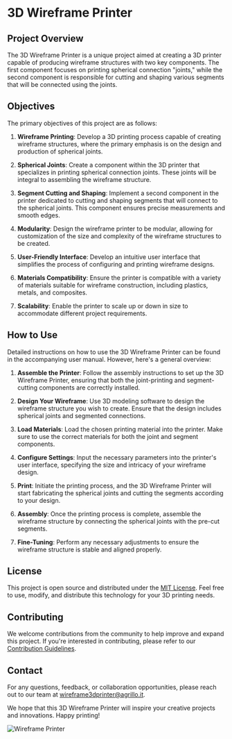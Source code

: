 # 3D Wireframe Printer

## Project Overview

The 3D Wireframe Printer is a unique project aimed at creating a 3D printer capable of producing wireframe structures with two key components. The first component focuses on printing spherical connection "joints," while the second component is responsible for cutting and shaping various segments that will be connected using the joints.

## Objectives

The primary objectives of this project are as follows:

1. **Wireframe Printing**: Develop a 3D printing process capable of creating wireframe structures, where the primary emphasis is on the design and production of spherical joints.

2. **Spherical Joints**: Create a component within the 3D printer that specializes in printing spherical connection joints. These joints will be integral to assembling the wireframe structure.

3. **Segment Cutting and Shaping**: Implement a second component in the printer dedicated to cutting and shaping segments that will connect to the spherical joints. This component ensures precise measurements and smooth edges.

4. **Modularity**: Design the wireframe printer to be modular, allowing for customization of the size and complexity of the wireframe structures to be created.

5. **User-Friendly Interface**: Develop an intuitive user interface that simplifies the process of configuring and printing wireframe designs.

6. **Materials Compatibility**: Ensure the printer is compatible with a variety of materials suitable for wireframe construction, including plastics, metals, and composites.

7. **Scalability**: Enable the printer to scale up or down in size to accommodate different project requirements.

## How to Use

Detailed instructions on how to use the 3D Wireframe Printer can be found in the accompanying user manual. However, here's a general overview:

1. **Assemble the Printer**: Follow the assembly instructions to set up the 3D Wireframe Printer, ensuring that both the joint-printing and segment-cutting components are correctly installed.

2. **Design Your Wireframe**: Use 3D modeling software to design the wireframe structure you wish to create. Ensure that the design includes spherical joints and segmented connections.

3. **Load Materials**: Load the chosen printing material into the printer. Make sure to use the correct materials for both the joint and segment components.

4. **Configure Settings**: Input the necessary parameters into the printer's user interface, specifying the size and intricacy of your wireframe design.

5. **Print**: Initiate the printing process, and the 3D Wireframe Printer will start fabricating the spherical joints and cutting the segments according to your design.

6. **Assembly**: Once the printing process is complete, assemble the wireframe structure by connecting the spherical joints with the pre-cut segments.

7. **Fine-Tuning**: Perform any necessary adjustments to ensure the wireframe structure is stable and aligned properly.

## License

This project is open source and distributed under the [MIT License](LICENSE). Feel free to use, modify, and distribute this technology for your 3D printing needs.

## Contributing

We welcome contributions from the community to help improve and expand this project. If you're interested in contributing, please refer to our [Contribution Guidelines](CONTRIBUTING.md).

## Contact

For any questions, feedback, or collaboration opportunities, please reach out to our team at [wireframe3dprinter@agrillo.it](mailto:wireframe3dprinter@agrillo.it).

We hope that this 3D Wireframe Printer will inspire your creative projects and innovations. Happy printing!

![Wireframe Printer](link-to-image.jpg)
